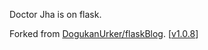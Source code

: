 Doctor Jha is on flask.

Forked from [DogukanUrker/flaskBlog](https://github.com/DogukanUrker/flaskBlog). [[v1.0.8](https://github.com/DogukanUrker/flaskBlog/releases/tag/1.0.8)]
